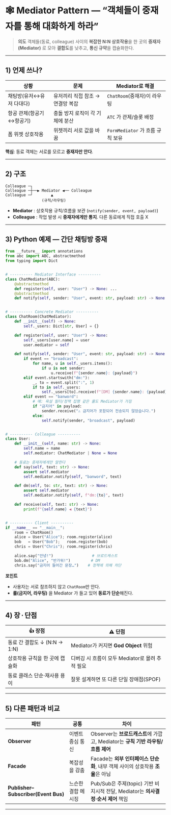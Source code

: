 # 🕸️ Mediator Pattern — “객체들이 **중재자**를 통해 대화하게 하라”

> **의도**
> 객체들(동료, colleague) 사이의 **복잡한 N\:N 상호작용**을
> 한 곳의 **중재자(Mediator)** 로 모아 **결합도**를 낮추고, **통신 규약**을 캡슐화한다.

---

## 1) 언제 쓰나?

| 상황             | 문제                  | Mediator로 해결              |
| -------------- | ------------------- | ------------------------- |
| 채팅방(유저↔유저 다대다) | 유저끼리 직접 참조 → 연결망 복잡 | `ChatRoom`(중재자)이 라우팅      |
| 항공 관제(항공기↔항공기) | 충돌 방지 로직이 각 기체에 분산  | `ATC` 가 관제/슬롯 배정          |
| 폼 위젯 상호작용      | 위젯끼리 서로 값을 바꿈       | `FormMediator` 가 흐름 규칙 보유 |

**핵심**: 동료 객체는 서로를 모르고 **중재자만 안다**.

---

## 2) 구조

```
Colleague ─┐
Colleague ─┼──▶ Mediator ◀── Colleague
Colleague ─┘        ▲
                (규칙/라우팅)
```

* **Mediator** : 상호작용 규칙/흐름을 보관 (`notify(sender, event, payload)`)
* **Colleague** : 작업 발생 시 **중재자에게만 통지**. 다른 동료에게 직접 호출 X

---

## 3) Python 예제 — 간단 **채팅방** 중재

```python
from __future__ import annotations
from abc import ABC, abstractmethod
from typing import Dict


# ---------- Mediator Interface ----------
class ChatMediator(ABC):
    @abstractmethod
    def register(self, user: "User") -> None: ...
    @abstractmethod
    def notify(self, sender: "User", event: str, payload: str) -> None: ...


# ---------- Concrete Mediator ----------
class ChatRoom(ChatMediator):
    def __init__(self) -> None:
        self._users: Dict[str, User] = {}

    def register(self, user: "User") -> None:
        self._users[user.name] = user
        user.mediator = self

    def notify(self, sender: "User", event: str, payload: str) -> None:
        if event == "broadcast":
            for name, u in self._users.items():
                if u is not sender:
                    u.receive(f"{sender.name}: {payload}")
        elif event.startswith("dm:"):
            _, to = event.split(":", 1)
            if to in self._users:
                self._users[to].receive(f"[DM] {sender.name}: {payload}")
        elif event == "banword":
            # 예: 욕설 필터/정책 집행 같은 룰도 Mediator가 가짐
            if "금지어" in payload:
                sender.receive("⚠️ 금지어가 포함되어 전송되지 않았습니다.")
            else:
                self.notify(sender, "broadcast", payload)


# ---------- Colleague ----------
class User:
    def __init__(self, name: str) -> None:
        self.name = name
        self.mediator: ChatMediator | None = None

    # 동료는 중재자에게만 말한다
    def say(self, text: str) -> None:
        assert self.mediator
        self.mediator.notify(self, "banword", text)

    def dm(self, to: str, text: str) -> None:
        assert self.mediator
        self.mediator.notify(self, f"dm:{to}", text)

    def receive(self, text: str) -> None:
        print(f"{self.name} ◀ {text}")


# ---------- Client ----------
if __name__ == "__main__":
    room = ChatRoom()
    alice = User("Alice"); room.register(alice)
    bob   = User("Bob");   room.register(bob)
    chris = User("Chris"); room.register(chris)

    alice.say("안녕!")                 # 브로드캐스트
    bob.dm("Alice", "반가워!")         # DM
    chris.say("금지어 들어간 문장…")    # 정책에 의해 차단
```

**포인트**

* 사용자는 서로 참조하지 않고 `ChatRoom`만 안다.
* **룰(금지어, 라우팅)** 을 Mediator 가 들고 있어 **동료가 단순**해진다.

---

## 4) 장 · 단점

| 👍 장점                    | ⚠️ 단점                           |
| ------------------------ | ------------------------------- |
| 동료 간 결합도 ↓ (N\:N → 1\:N) | Mediator가 커지면 **God Object** 위험 |
| 상호작용 규칙을 한 곳에 캡슐화        | 디버깅 시 흐름이 모두 Mediator로 몰려 추적 필요 |
| 동료 클래스 단순·재사용 용이         | 잘못 설계하면 또 다른 단일 장애점(SPOF)       |

---

## 5) 다른 패턴과 비교

| 패턴                                  | 공통         | 차이                                                         |
| ----------------------------------- | ---------- | ---------------------------------------------------------- |
| **Observer**                        | 이벤트 중심 통신  | Observer는 **브로드캐스트**에 가깝고, Mediator는 **규칙 기반 라우팅/흐름 제어**   |
| **Facade**                          | 복잡성을 감춤    | Facade는 **외부 인터페이스 단순화**, 내부 객체 사이의 상호작용 **조율**은 아님        |
| **Publisher–Subscriber(Event Bus)** | 느슨한 결합 메시징 | Pub/Sub은 주제(topic) 기반 비지시적 전달, Mediator는 **의사결정·순서 제어** 책임 |

---

